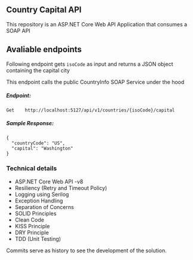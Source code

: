 ## Country Capital API 
This repository is an ASP.NET Core Web API Application that consumes a SOAP API


## Avaliable endpoints

Following endpoint gets `isoCode` as input and returns a JSON object containing the capital city

This endpoint calls the public CountryInfo SOAP Service under the hood

##### Endpoint:
```
Get    http://localhost:5127/api/v1/countries/{isoCode}/capital
```

##### Sample Response:
```
{
  "countryCode": "US",
  "capital": "Washington"
}
```



### Technical details
  -	ASP.NET Core Web API -v8
  - Resiliency (Retry and Timeout Policy)
  - Logging using Serilog
  - Exception Handling
  - Separation of Concerns
  - SOLID Principles
  - Clean Code
  - KISS Principle
  - DRY Principle
  - TDD (Unit Testing)


Commits serve as history to see the development of the solution.
